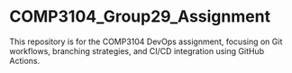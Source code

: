 # COMP3104_Group29_Assignment
This repository is for the COMP3104 DevOps assignment, focusing on Git workflows, branching strategies, and CI/CD integration using GitHub Actions.
